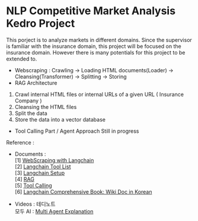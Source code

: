 # NLP Competitive Market Analysis Kedro Project
This porject is to analyze markets in different domains. Since the supervisor is familiar with the insurance domain, this project will be focused on the insurance domain. However there is many potentials for this project to be extended to.  



* Webscraping : Crawling -> Loading HTML documents(Loader) -> Cleansing(Transformer) -> Splitting -> Storing
* RAG Architecture
1. Crawl internal HTML files or internal URLs of a given URL ( Insurance Company ) 
2. Cleansing the HTML files
3. Split the data
4. Store the data into a vector database


* Tool Calling Part / Agent Approach
Still in progress

  

Reference : 
- Documents :  
  [1] [WebScraping with Langchain](https://python.langchain.com/v0.1/docs/use_cases/web_scraping/)   
  [2] [Langchain Tool List](https://python.langchain.com/v0.1/docs/integrations/tools/)    
  [3] [Langchain Setup](https://python.langchain.com/v0.1/docs/get_started/installation/)     
  [4] [RAG](https://python.langchain.com/v0.1/docs/use_cases/question_answering/)  
  [5] [Tool Calling](https://python.langchain.com/docs/concepts/tool_calling/)  
  [6] [Langchain Comprehensive Book: Wiki Doc in Korean](https://wikidocs.net/262595)  
  
- Videos :
  테디노트  
  모두 AI : [Multi Agent Explanation](https://www.youtube.com/watch?v=1n_Kui6B43Y)  

